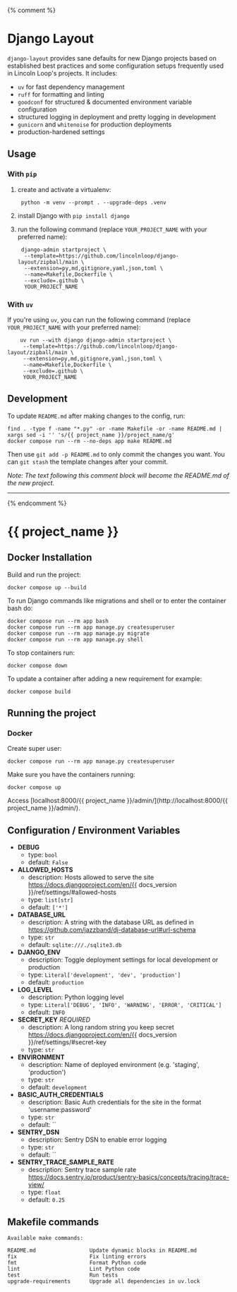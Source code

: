 {% comment %}

# Django Layout

`django-layout` provides sane defaults for new Django projects based on established best
practices and some configuration setups frequently used in Lincoln Loop\'s projects. It includes:

* `uv` for fast dependency management
* `ruff` for formatting and linting
* `goodconf` for structured & documented environment variable configuration
* structured logging in deployment and pretty logging in development
* `gunicorn` and `whitenoise` for production deployments
* production-hardened settings

## Usage

### With `pip`

1. create and activate a virtualenv:

        python -m venv --prompt . --upgrade-deps .venv

2. install Django with `pip install django`

3. run the following command (replace `YOUR_PROJECT_NAME` with your preferred name):

        django-admin startproject \
         --template=https://github.com/lincolnloop/django-layout/zipball/main \
         --extension=py,md,gitignore,yaml,json,toml \
         --name=Makefile,Dockerfile \
         --exclude=.github \
         YOUR_PROJECT_NAME

### With `uv`

If you're using `uv`, you can run the following command (replace `YOUR_PROJECT_NAME` with your preferred name):

        uv run --with django django-admin startproject \
         --template=https://github.com/lincolnloop/django-layout/zipball/main \
         --extension=py,md,gitignore,yaml,json,toml \
         --name=Makefile,Dockerfile \
         --exclude=.github \
         YOUR_PROJECT_NAME

## Development

To update `README.md` after making changes to the config, run:

```
find . -type f -name "*.py" -or -name Makefile -or -name README.md | xargs sed -i '' 's/{{ project_name }}/project_name/g'
docker compose run --rm --no-deps app make README.md
```

Then use `git add -p README.md` to only commit the changes you want. You can `git stash` the template changes after your commit.

*Note:  The text following this comment block will become the README.md of the new project.*

------------------------------------------------------------------------

{% endcomment %}

# {{ project_name }}

## Docker Installation

Build and run the project:

    docker compose up --build

To run Django commands like migrations and shell or to enter the
container bash do:

    docker compose run --rm app bash
    docker compose run --rm app manage.py createsuperuser
    docker compose run --rm app manage.py migrate
    docker compose run --rm app manage.py shell

To stop containers run:

    docker compose down

To update a container after adding a new requirement for example:

    docker compose build

## Running the project

### Docker

Create super user:

    docker compose run --rm app manage.py createsuperuser

Make sure you have the containers running:

    docker compose up

Access [localhost:8000/{{ project_name }}/admin/](http://localhost:8000/{{ project_name }}/admin/).

## Configuration / Environment Variables

<!-- [[[cog
import cog
from {{ project_name }}.config import Config
mdown = Config.generate_markdown()
cog.out('\n'.join(mdown.split('\n')[1:]))
]]] -->

* **DEBUG**
  * type: `bool`
  * default: `False`
* **ALLOWED_HOSTS**
  * description: Hosts allowed to serve the site https://docs.djangoproject.com/en/{{ docs_version }}/ref/settings/#allowed-hosts
  * type: `list[str]`
  * default: `['*']`
* **DATABASE_URL**
  * description: A string with the database URL as defined in https://github.com/jazzband/dj-database-url#url-schema
  * type: `str`
  * default: `sqlite:///./sqlite3.db`
* **DJANGO_ENV**
  * description: Toggle deployment settings for local development or production
  * type: `Literal['development', 'dev', 'production']`
  * default: `production`
* **LOG_LEVEL**
  * description: Python logging level
  * type: `Literal['DEBUG', 'INFO', 'WARNING', 'ERROR', 'CRITICAL']`
  * default: `INFO`
* **SECRET_KEY** _REQUIRED_
  * description: A long random string you keep secret https://docs.djangoproject.com/en/{{ docs_version }}/ref/settings/#secret-key
  * type: `str`
* **ENVIRONMENT**
  * description: Name of deployed environment (e.g. 'staging', 'production')
  * type: `str`
  * default: `development`
* **BASIC_AUTH_CREDENTIALS**
  * description: Basic Auth credentials for the site in the format 'username:password'
  * type: `str`
  * default: ``
* **SENTRY_DSN**
  * description: Sentry DSN to enable error logging
  * type: `str`
  * default: ``
* **SENTRY_TRACE_SAMPLE_RATE**
  * description: Sentry trace sample rate https://docs.sentry.io/product/sentry-basics/concepts/tracing/trace-view/
  * type: `float`
  * default: `0.25`
<!-- [[[end]]] -->

## Makefile commands

<!-- [[[cog
import cog
import subprocess
cog.out(
    "```shell\n" +
    subprocess.check_output(["make", "help"]).decode() +
    "```"
)
]]] -->
```shell
Available make commands:

README.md                 Update dynamic blocks in README.md
fix                       Fix linting errors
fmt                       Format Python code
lint                      Lint Python code
test                      Run tests
upgrade-requirements      Upgrade all dependencies in uv.lock
```
<!-- [[[end]]] -->

